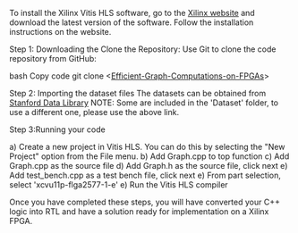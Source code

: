 To install the Xilinx Vitis HLS software, go to the [Xilinx website](https://www.bing.com/ck/a?!&&p=b266d0aa7fdab65fJmltdHM9MTY5MDE1NjgwMCZpZ3VpZD0wMTZhYzM2ZS1lZTg4LTYwZjMtM2E0ZS1kMjc1ZWZlYTYxYTcmaW5zaWQ9NTIwNg&ptn=3&hsh=3&fclid=016ac36e-ee88-60f3-3a4e-d275efea61a7&psq=download+xilinx+vivado+hls&u=a1aHR0cHM6Ly93d3cueGlsaW54LmNvbS9zdXBwb3J0L2Rvd25sb2FkLmh0bWw&ntb=1) and download the latest version of the software. Follow the installation instructions on the website.

Step 1: Downloading the Clone the Repository: Use Git to clone the code repository from GitHub:

bash
Copy code
git clone <[Efficient-Graph-Computations-on-FPGAs](https://github.com/kunjpatel24/Effiecient-Graph-Computations-on-FPGAs/tree/master)>

Step 2: Importing the dataset files
The datasets can be obtained from [Stanford Data Library](https://snap.stanford.edu/snap/download.html)
NOTE: Some are included in the 'Dataset' folder, to use a different one, please use the above link.

Step 3:Running your code

a) Create a new project in Vitis HLS. You can do this by selecting the "New Project" option from the File menu.
b) Add Graph.cpp to top function
c) Add Graph.cpp as the source file
d) Add Graph.h as the source file, click next
e) Add test_bench.cpp as a test bench file, click next
e) From part selection, select 'xcvu11p-flga2577-1-e'
e) Run the Vitis HLS compiler

Once you have completed these steps, you will have converted your C++ logic into RTL and have a solution ready for implementation on a Xilinx FPGA.
